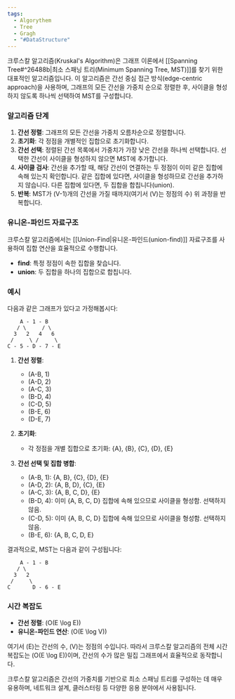 ```yaml
---
tags:
  - Algorythem
  - Tree
  - Gragh
  - "#DataStructure"
---
```

크루스칼 알고리즘(Kruskal's Algorithm)은 그래프 이론에서 [[Spanning Tree#^26488b|최소 스패닝 트리(Minimum Spanning Tree, MST)]]를 찾기 위한 대표적인 알고리즘입니다. 이 알고리즘은 간선 중심 접근 방식(edge-centric approach)을 사용하며, 그래프의 모든 간선을 가중치 순으로 정렬한 후, 사이클을 형성하지 않도록 하나씩 선택하여 MST를 구성합니다.

### 알고리즘 단계

1. **간선 정렬**: 그래프의 모든 간선을 가중치 오름차순으로 정렬합니다.
2. **초기화**: 각 정점을 개별적인 집합으로 초기화합니다.
3. **간선 선택**: 정렬된 간선 목록에서 가중치가 가장 낮은 간선을 하나씩 선택합니다. 선택한 간선이 사이클을 형성하지 않으면 MST에 추가합니다.
4. **사이클 검사**: 간선을 추가할 때, 해당 간선이 연결하는 두 정점이 이미 같은 집합에 속해 있는지 확인합니다. 같은 집합에 있다면, 사이클을 형성하므로 간선을 추가하지 않습니다. 다른 집합에 있다면, 두 집합을 합칩니다(union).
5. **반복**: MST가 \(V-1\)개의 간선을 가질 때까지(여기서 \(V\)는 정점의 수) 위 과정을 반복합니다.

### 유니온-파인드 자료구조
크루스칼 알고리즘에서는 [[Union-Find|유니온-파인드(union-find)]] 자료구조를 사용하여 집합 연산을 효율적으로 수행합니다.
- **find**: 특정 정점이 속한 집합을 찾습니다.
- **union**: 두 집합을 하나의 집합으로 합칩니다.

### 예시

다음과 같은 그래프가 있다고 가정해봅시다:
```
    A - 1 - B
   / \     / \
  3   2   4   6
 /     \ /     \
C - 5 - D - 7 - E
```

1. **간선 정렬**:
   - (A-B, 1)
   - (A-D, 2)
   - (A-C, 3)
   - (B-D, 4)
   - (C-D, 5)
   - (B-E, 6)
   - (D-E, 7)

2. **초기화**:
   - 각 정점을 개별 집합으로 초기화: {A}, {B}, {C}, {D}, {E}

3. **간선 선택 및 집합 병합**:
   - (A-B, 1): {A, B}, {C}, {D}, {E}
   - (A-D, 2): {A, B, D}, {C}, {E}
   - (A-C, 3): {A, B, C, D}, {E}
   - (B-D, 4): 이미 {A, B, C, D} 집합에 속해 있으므로 사이클을 형성함. 선택하지 않음.
   - (C-D, 5): 이미 {A, B, C, D} 집합에 속해 있으므로 사이클을 형성함. 선택하지 않음.
   - (B-E, 6): {A, B, C, D, E}

결과적으로, MST는 다음과 같이 구성됩니다:
```
    A - 1 - B
   / \   
  3   2   
 /     \
C       D - 6 - E
```

### 시간 복잡도

- **간선 정렬**: \(O(E \log E)\)
- **유니온-파인드 연산**: \(O(E \log V)\)

여기서 \(E\)는 간선의 수, \(V\)는 정점의 수입니다. 따라서 크루스칼 알고리즘의 전체 시간 복잡도는 \(O(E \log E)\)이며, 간선의 수가 많은 밀집 그래프에서 효율적으로 동작합니다.

크루스칼 알고리즘은 간선의 가중치를 기반으로 최소 스패닝 트리를 구성하는 데 매우 유용하며, 네트워크 설계, 클러스터링 등 다양한 응용 분야에서 사용됩니다.